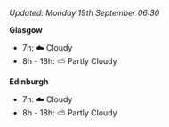*Updated: Monday 19th September 06:30*

**Glasgow**

* 7h: :cloud: Cloudy
* 8h - 18h: :partly_sunny: Partly Cloudy

**Edinburgh**

* 7h: :cloud: Cloudy
* 8h - 18h: :partly_sunny: Partly Cloudy
